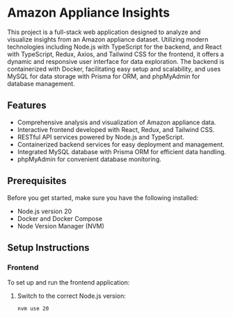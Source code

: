 
# Amazon Appliance Insights

This project is a full-stack web application designed to analyze and visualize insights from an Amazon appliance dataset. Utilizing modern technologies including Node.js with TypeScript for the backend, and React with TypeScript, Redux, Axios, and Tailwind CSS for the frontend, it offers a dynamic and responsive user interface for data exploration. The backend is containerized with Docker, facilitating easy setup and scalability, and uses MySQL for data storage with Prisma for ORM, and phpMyAdmin for database management.

## Features

- Comprehensive analysis and visualization of Amazon appliance data.
- Interactive frontend developed with React, Redux, and Tailwind CSS.
- RESTful API services powered by Node.js and TypeScript.
- Containerized backend services for easy deployment and management.
- Integrated MySQL database with Prisma ORM for efficient data handling.
- phpMyAdmin for convenient database monitoring.

## Prerequisites

Before you get started, make sure you have the following installed:
- Node.js version 20
- Docker and Docker Compose
- Node Version Manager (NVM)

## Setup Instructions

### Frontend

To set up and run the frontend application:

1. Switch to the correct Node.js version:
   ```bash
   nvm use 20
